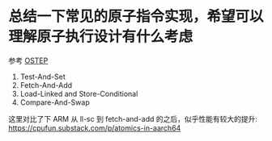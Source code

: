 # 总结一下常见的原子指令实现，希望可以理解原子执行设计有什么考虑

参考 [OSTEP](https://pages.cs.wisc.edu/~remzi/OSTEP/threads-locks.pdf)

1. Test-And-Set
1. Fetch-And-Add
2. Load-Linked and Store-Conditional
3. Compare-And-Swap

这里对比了下 ARM 从 ll-sc 到 fetch-and-add 的之后，似乎性能有较大的提升:
https://cpufun.substack.com/p/atomics-in-aarch64
